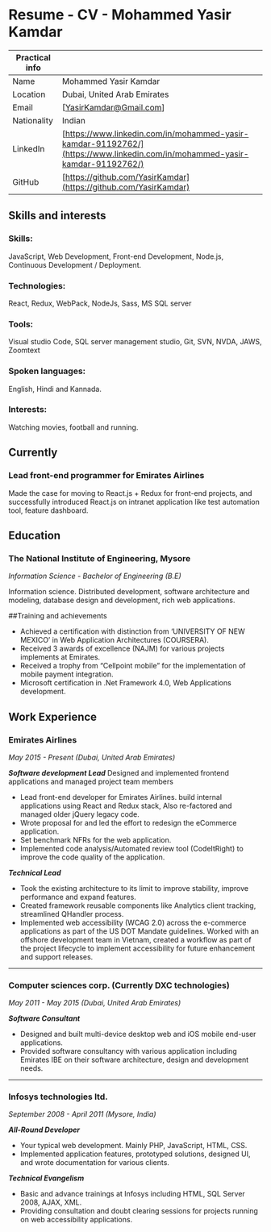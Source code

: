 # Resume - CV - Mohammed Yasir Kamdar

| Practical info |  |
| --- | --- |
| Name | Mohammed Yasir Kamdar |
| Location | Dubai, United Arab Emirates|
| Email | [YasirKamdar@Gmail.com] |
| Nationality | Indian |
| LinkedIn | [https://www.linkedin.com/in/mohammed-yasir-kamdar-91192762/](https://www.linkedin.com/in/mohammed-yasir-kamdar-91192762/) |
| GitHub | [https://github.com/YasirKamdar](https://github.com/YasirKamdar) |

## Skills and interests

### Skills:
JavaScript, Web Development, Front-end Development, Node.js,  Continuous Development / Deployment.

### Technologies:
React, Redux, WebPack, NodeJs, Sass, MS SQL server

### Tools:
Visual studio Code, SQL server management studio, Git, SVN, NVDA, JAWS, Zoomtext

### Spoken languages:
English, Hindi and Kannada.

### Interests:
Watching movies, football and running.

## Currently

### Lead front-end programmer for Emirates Airlines 
Made the case for moving to React.js + Redux for front-end projects, and successfully introduced React.js on intranet application like test automation tool, feature dashboard.

## Education

### The National Institute of Engineering, Mysore
_Information Science - Bachelor of Engineering (B.E)_

Information science. Distributed development, software architecture and modeling, database design and development, rich web applications.

##Training and achievements
*	Achieved a certification with distinction from ‘UNIVERSITY OF NEW MEXICO’ in Web Application Architectures (COURSERA).	
*	Received 3 awards of excellence (NAJM) for various projects implements at Emirates.
*	Received a trophy from “Cellpoint mobile” for the implementation of mobile payment integration.  
*	Microsoft certification in .Net Framework 4.0, Web Applications development.

## Work Experience

### Emirates Airlines

_May 2015 - Present (Dubai, United Arab Emirates)_


_**Software development Lead**_
Designed and implemented frontend applications and managed project team members
*	Lead front-end developer for Emirates Airlines. build internal applications using React and Redux stack, Also re-factored and managed older jQuery legacy code.
*	Wrote proposal for and led the effort to redesign the eCommerce application.
*	Set benchmark NFRs for the web application.
*	Implemented code analysis/Automated review tool (CodeItRight) to improve the code quality of the application.

_**Technical Lead**_
*	Took the existing architecture to its limit to improve stability, improve performance and expand features.
*	Created framework reusable components like Analytics client tracking, streamlined QHandler process. 
*	Implemented web accessibility (WCAG 2.0) across the e-commerce applications as part of the US DOT Mandate guidelines. Worked with an offshore development team in Vietnam, created a workflow as part of the project lifecycle to implement accessibility for future enhancement and support releases.  

---

### Computer sciences corp. (Currently DXC technologies)

_May 2011 - May 2015 (Dubai, United Arab Emirates)_

_**Software Consultant**_
*	Designed and built multi-device desktop web and iOS mobile end-user applications.
*	Provided software consultancy with various application including Emirates IBE on their software architecture, design and development needs.

---

### Infosys technologies ltd. 

_September 2008 - April 2011 (Mysore, India)_

_**All-Round Developer**_

*	Your typical web development. Mainly PHP, JavaScript, HTML, CSS.
*	Implemented application features, prototyped solutions, designed UI, and wrote documentation for various clients.

_**Technical Evangelism**_
*	Basic and advance trainings at Infosys including HTML, SQL Server 2008, AJAX, XML.
*	Providing consultation and doubt clearing sessions for projects running on web accessibility applications.
